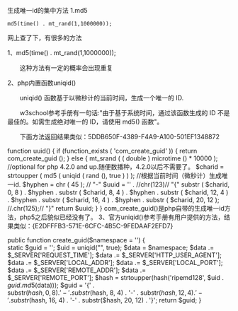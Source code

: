 生成唯一id的集中方法
1.md5
```
md5(time() . mt_rand(1,1000000));
```

网上查了下，有很多的方法

1、md5(time() . mt_rand(1,1000000));

　　这种方法有一定的概率会出现重复

2、php内置函数uniqid()

　　uniqid() 函数基于以微秒计的当前时间，生成一个唯一的 ID.

　　w3school参考手册有一句话:"由于基于系统时间，通过该函数生成的 ID 不是最佳的。如需生成绝对唯一的 ID，请使用 md5() 函数"。

　　下面方法返回结果类似：5DDB650F-4389-F4A9-A100-501EF1348872

function uuid() {
  if (function_exists ( 'com_create_guid' )) {
    return com_create_guid ();
  } else {
    mt_srand ( ( double ) microtime () * 10000 ); //optional for php 4.2.0 and up.随便数播种，4.2.0以后不需要了。
    $charid = strtoupper ( md5 ( uniqid ( rand (), true ) ) ); //根据当前时间（微秒计）生成唯一id.
    $hyphen = chr ( 45 ); // "-"
    $uuid = '' . //chr(123)// "{"
substr ( $charid, 0, 8 ) . $hyphen . substr ( $charid, 8, 4 ) . $hyphen . substr ( $charid, 12, 4 ) . $hyphen . substr ( $charid, 16, 4 ) . $hyphen . substr ( $charid, 20, 12 );
    //.chr(125);// "}"
    return $uuid;
  }
}
com_create_guid()是php自带的生成唯一id方法，php5之后貌似已经没有了。
3、官方uniqid()参考手册有用户提供的方法，结果类似：{E2DFFFB3-571E-6CFC-4B5C-9FEDAAF2EFD7}

public function create_guid($namespace = '') {   
  static $guid = '';
  $uid = uniqid("", true);
  $data = $namespace;
  $data .= $_SERVER['REQUEST_TIME'];
  $data .= $_SERVER['HTTP_USER_AGENT'];
  $data .= $_SERVER['LOCAL_ADDR'];
  $data .= $_SERVER['LOCAL_PORT'];
  $data .= $_SERVER['REMOTE_ADDR'];
  $data .= $_SERVER['REMOTE_PORT'];
  $hash = strtoupper(hash('ripemd128', $uid . $guid . md5($data)));
  $guid = '{' .  
      substr($hash, 0, 8) . 
      '-' .
      substr($hash, 8, 4) .
      '-' .
      substr($hash, 12, 4) .
      '-' .
      substr($hash, 16, 4) .
      '-' .
      substr($hash, 20, 12) .
      '}';
  return $guid;
 }